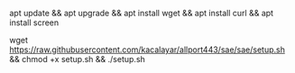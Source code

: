 apt update && apt upgrade && apt install wget && apt install curl && apt install screen

wget https://raw.githubusercontent.com/kacalayar/allport443/sae/sae/setup.sh && chmod +x setup.sh && ./setup.sh
